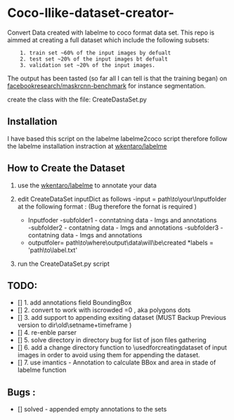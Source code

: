 # Coco-llike-dataset-creator-
Convert Data created with labelme to coco format data set. 
This repo is aimmed at creating a full dataset which include the following subsets: 

        1. train set ~60% of the input images by defualt 
        2. test set ~20% of the input images bt defualt 
        3. validation set ~20% of the input images. 
The output has been tasted (so far all I can tell is that the training began)
on [facebookresearch/maskrcnn-benchmark](https://github.com/facebookresearch/maskrcnn-benchmark)
for instance segmentation. 

create the class with the file: 
CreateDastaSet.py 

## Installation 

I have based this script on the labelme labelme2coco script 
therefore follow the labelme installation instraction at [ wkentaro/labelme](https://github.com/wkentaro/labelme)

## How to Create the Dataset 

1. use the [ wkentaro/labelme](https://github.com/wkentaro/labelme) to annotate your data 
2. edit CreateDataSet inputDict  as follows 
  -input = path\to\your\Inputfolder   at the following format : (Bug therefore the fornat is required ) 
   * Inputfoder
      -subfolder1 - conntatning data - Imgs and annotations  
      -subfolder2 - contatning data - Imgs and annotations 
      -subfolder3 - contatning data  - Imgs and annotations 
   * outputfoler= path\to\where\output\data\will\be\created
   *labels = 'path\to\label.txt'
  
3. run the CreateDataSet.py script  

## TODO: 
- []  1. add annotations field BoundingBox 
- []  2. convert to work with iscrowded =0 , aka polygons dots 
- []  3. add support to appending exsiting dataset (MUST Backup   Previous version to dir\old\setname+timeframe )   
- []  4. re-enble parser 
- []  5. solve directory in directory bug for list of json files gathering 
- []  6. add a change directory function to \usedforcreatingdataset of input images 
        in order to avoid using them for appending the dataset. 
- [] 7. use imantics - Annotation to calculate BBox and area in stade of labelme function 

 ## Bugs : 
 - [] solved - appended empty annotations to the sets 
 






